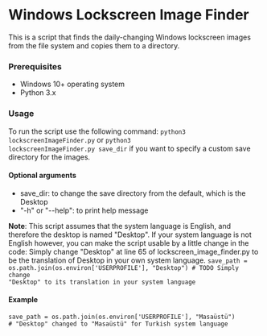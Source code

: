 # Windows Lockscreen Image Finder
This is a script that finds the daily-changing Windows lockscreen images from the file system and copies them to a directory.

### Prerequisites
- Windows 10+ operating system
- Python 3.x

### Usage
To run the script use the following command: <code>python3 lockscreenImageFinder.py</code> or <code>python3 lockscreenImageFinder.py save_dir</code> if you want to specify a custom save directory for the images.

#### Optional arguments
- save_dir: to change the save directory from the default, which is the Desktop 
- "-h" or "--help": to print help message

**Note**: This script assumes that the system language is English, and therefore the desktop is named "Desktop". If your system language is not English however, you can make the script usable by a little change in the code:
Simply change "Desktop" at line 65 of lockscreen_image_finder.py to be the translation of Desktop in your own system language.
<code>save_path = os.path.join(os.environ['USERPROFILE'], "Desktop") # TODO Simply change "Desktop" to its translation in your system language </code>

#### Example
<code>save_path = os.path.join(os.environ['USERPROFILE'], "Masaüstü") # "Desktop" changed to "Masaüstü" for Turkish system language</code>

